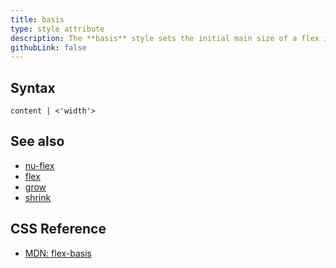 ```yaml
---
title: basis
type: style attribute
description: The **basis** style sets the initial main size of a flex item. It sets the size of the content box unless otherwise set with box-sizing.
githubLink: false
---
```


## Syntax

```
content | <'width'>
```

## See also

* [nu-flex](../elements/nu-flex.md)
* [flex](./flex.md)
* [grow](./grow.md)
* [shrink](./shrink.md)

## CSS Reference

* [MDN: flex-basis](!https://developer.mozilla.org/en-US/docs/Web/CSS/flex-basis)
